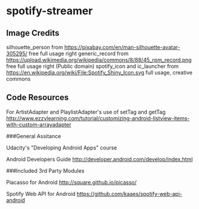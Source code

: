 # spotify-streamer

## Image Credits

silhouette_person from https://pixabay.com/en/man-silhouette-avatar-305295/  free full usage right
generic_record from https://upload.wikimedia.org/wikipedia/commons/8/88/45_rpm_record.png free full usage right (Public domain)
spotify_icon and ic_launcher from https://en.wikipedia.org/wiki/File:Spotify_Shiny_Icon.svg full usage, creative commons

## Code Resources

For ArtistAdapter and PlaylistAdapter's use of setTag and getTag
http://www.ezzylearning.com/tutorial/customizing-android-listview-items-with-custom-arrayadapter

###General Assitance

Udacity's "Developing Android Apps" course

Android Developers Guide
http://developer.android.com/develop/index.html

###Included 3rd Party Modules

Piacasso for Android
http://square.github.io/picasso/

Spotify Web API for Android
https://github.com/kaaes/spotify-web-api-android

